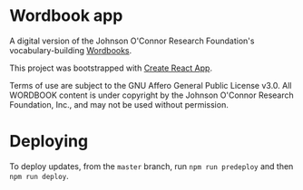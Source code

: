# Wordbook app


A digital version of the Johnson O'Connor Research Foundation's vocabulary-building [Wordbooks](http://jocrf.org/resources/vocabulary/wordbook).

This project was bootstrapped with [Create React App](https://github.com/facebook/create-react-app).

Terms of use are subject to the GNU Affero General Public License v3.0. All WORDBOOK content is under copyright by the Johnson O'Connor Research Foundation, Inc., and may not be used without permission.

# Deploying

To deploy updates, from the `master` branch, run `npm run predeploy` and then `npm run deploy`.
